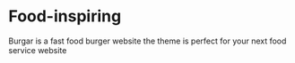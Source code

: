 # Food-inspiring
Burgar is a fast food burger website the theme is perfect for your next food service website
